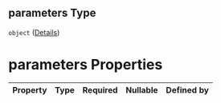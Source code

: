 ## parameters Type

`object` ([Details](btpsa-usecase-properties-services-items-allof-1-then-allof-122-then-allof-0-then-properties-parameters.md))

# parameters Properties

| Property | Type | Required | Nullable | Defined by |
| :------- | :--- | :------- | :------- | :--------- |
